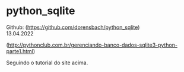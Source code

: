 # python_sqlite

Github: (https://github.com/dorensbach/python_sqlite)
\
13.04.2022

(http://pythonclub.com.br/gerenciando-banco-dados-sqlite3-python-parte1.html)

Seguindo o tutorial do site acima.
